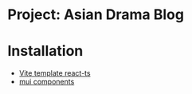 # Project: Asian Drama Blog

# Installation
- [Vite template react-ts](https://vitejs.dev/guide/)
- [mui components](https://mui.com/material-ui/getting-started/installation/)

